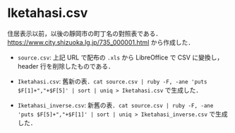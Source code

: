 Iketahasi.csv
===

住居表示以前，以後の靜岡市の町丁名の對照表である． https://www.city.shizuoka.lg.jp/735_000001.html から作成した．

- `source.csv`: 上記 URL で配布の `.xls` から LibreOffice で CSV に變換し， header 行を削除したものである．
- `Iketahasi.csv`: 舊新の表．`cat source.csv | ruby -F, -ane 'puts $F[1]+","+$F[5]' | sort | uniq > Iketahasi.csv` で生成した．

- `Iketahasi_inverse.csv`: 新舊の表．`cat source.csv | ruby -F, -ane 'puts $F[5]+","+$F[1]' | sort | uniq > Iketahasi_inverse.csv` で生成した．
